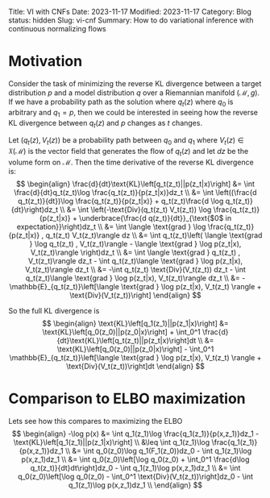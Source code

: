Title: VI with CNFs
Date: 2023-11-17
Modified: 2023-11-17
Category: Blog
status: hidden
Slug: vi-cnf
Summary: How to do variational inference with continuous normalizing flows

# Motivation
Consider the task of minimizing the reverse KL divergence between a target distribution $p$ and a model distribution $q$ over a Riemannian manifold $(\mathcal{M},g)$.  If we have a probability path as the solution where $q_t(z)$ where $q_0$ is arbitrary and $q_1 = p$, then we could be interested in seeing how the reverse KL divergence between $q_t(z)$ and $p$ changes as $t$ changes.

Let $(q_t(z), V_t(z))$ be a probability path between $q_0$ and $q_1$ where $V_t(z)\in \mathfrak{X}(\mathcal{M})$ is the vector field that generates the flow of $q_t(z)$ and let $dz$ be the volume form on $\mathcal{M}$.  Then the time derivative of the reverse KL divergence is:
$$
\begin{align}
  \frac{d}{dt}\text{KL}\left[q_t(z_t)||p(z_t|x)\right] &= \int \frac{d}{dt}q_t(z_t)\log \frac{q_t(z_t)}{p(z_t|x)}dz_t \\
  &= \int \left((\frac{d q_t(z_t)}{dt})\log \frac{q_t(z_t)}{p(z_t|x)} + q_t(z_t)\frac{d \log q_t(z_t)}{dt}\right)dz_t \\
  &= \int \left(-\text{Div}(q_t(z_t) V_t(z_t)) \log \frac{q_t(z_t)}{p(z_t|x)} + \underbrace{\frac{d q(z_t)}{dt}}_{\text{$0$ in expectation}}\right)dz_t \\
  &= \int \langle \text{grad } \log \frac{q_t(z_t)}{p(z_t|x)} , q_t(z_t) V_t(z_t)\rangle dz \\
  &= \int q_t(z_t)\left( \langle \text{grad } \log q_t(z_t) , V_t(z_t)\rangle  - \langle \text{grad } \log p(z_t|x), V_t(z_t)\rangle  \right)dz_t \\
  &= \int \langle \text{grad } q_t(z_t) , V_t(z_t)\rangle  dz_t - \int q_t(z_t)\langle \text{grad } \log p(z_t|x), V_t(z_t)\rangle  dz_t \\
  &= -\int q_t(z_t) \text{Div}(V_t(z_t)) dz_t - \int q_t(z_t)\langle \text{grad } \log p(z_t|x), V_t(z_t)\rangle  dz_t \\
  &= -\mathbb{E}_{q_t(z_t)}\left[\langle \text{grad } \log p(z_t|x), V_t(z_t) \rangle  + \text{Div}(V_t(z_t))\right]
\end{align}
$$

So the full KL divergence is
$$
\begin{align}
  \text{KL}\left[q_1(z_1)||p(z_1|x)\right] &= \text{KL}\left[q_0(z_0)||p(z_0|x)\right] + \int_0^1 \frac{d}{dt}\text{KL}\left[q_t(z_t)||p(z_t|x)\right]dt \\
  &= \text{KL}\left[q_0(z_0)||p(z_0|x)\right] - \int_0^1 \mathbb{E}_{q_t(z_t)}\left[\langle \text{grad } \log p(z_t|x), V_t(z_t) \rangle  + \text{Div}(V_t(z_t))\right]dt
\end{align}
$$

# Comparison to ELBO maximization
Lets see how this compares to maximizing the ELBO
$$
\begin{align}
  -\log p(x) &= \int q_1(z_1)\log \frac{q_1(z_1)}{p(x,z_1)}dz_1 - \text{KL}\left[q_1(z_1)||p(z_1|x)\right] \\
  &\leq \int q_1(z_1)\log \frac{q_1(z_1)}{p(x,z_1)}dz_1 \\
  &= \int q_0(z_0)\log q_1(F_1(z_0))dz_0 - \int q_1(z_1)\log p(x,z_1)dz_1 \\
  &= \int q_0(z_0)\left[\log q_0(z_0) + \int_0^1 \frac{d\log q_t(z_t)}{dt}dt\right]dz_0 - \int q_1(z_1)\log p(x,z_1)dz_1 \\
  &= \int q_0(z_0)\left[\log q_0(z_0) - \int_0^1 \text{Div}(V_t(z_t))\right]dz_0 - \int q_1(z_1)\log p(x,z_1)dz_1 \\
\end{align}
$$